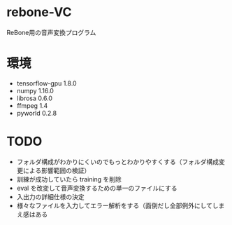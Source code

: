 # rebone-VC
ReBone用の音声変換プログラム

# 環境
- tensorflow-gpu 1.8.0
- numpy 1.16.0
- librosa 0.6.0
- ffmpeg 1.4
- pyworld 0.2.8

# TODO
- フォルダ構成がわかりにくいのでもっとわかりやすくする（フォルダ構成変更による影響範囲の検証）
- 訓練が成功していたら training を削除
- eval を改変して音声変換するための単一のファイルにする
- 入出力の詳細仕様の決定
- 様々なファイルを入力してエラー解析をする（面倒だし全部例外にしてしまえ感はある